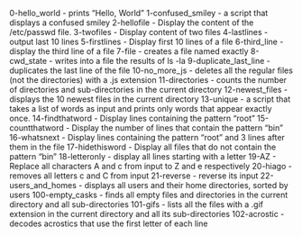 0-hello_world - prints “Hello, World”
1-confused_smiley - a script that displays a confused smiley
2-hellofile - Display the content of the /etc/passwd file.
3-twofiles - Display content of two files
4-lastlines - output last 10 lines
5-firstlines - Display first 10 lines of a file
6-third_line - display the third line of a file
7-file -  creates a file named exactly
8-cwd_state - writes into a file the results of ls -la
9-duplicate_last_line - duplicates the last line of the file
10-no_more_js - deletes all the regular files (not the directories) with a .js extension
11-directories - counts the number of directories and sub-directories in the current directory
12-newest_files - displays the 10 newest files in the current directory
13-unique - a script that takes a list of words as input and prints only words that appear exactly once.
14-findthatword - Display lines containing the pattern “root”
15-countthatword - Display the number of lines that contain the pattern “bin”
16-whatsnext - Display lines containing the pattern “root” and 3 lines after them in the file
17-hidethisword - Display all files that do not contain the pattern “bin”
18-letteronly - display all lines starting with a letter
19-AZ - Replace all characters A and c from input to Z and e respectively
20-hiago - removes all letters c and C from input
21-reverse - reverse its input
22-users_and_homes - displays all users and their home directories, sorted by users
100-empty_casks - finds all empty files and directories in the current directory and all sub-directories
101-gifs - lists all the files with a .gif extension in the current directory and all its sub-directories
102-acrostic - decodes acrostics that use the first letter of each line
